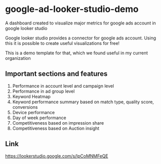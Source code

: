 # google-ad-looker-studio-demo
A dashboard created to visualize major metrics for google ads account in google looker studio

Google looker studio provides a connector for google ads account.
Using this it is possible to create useful visualizations for free!

This is a demo template for that, which we found useful in my current organization

Important sections and features
-------------------------------
1. Performance in account level and campaign level
2. Performance in ad group level
3. Keyword Heatmap
4. Keyword performance summary based on match type, quality score, conversions
5. Device performance
6. Day of week performance
7. Competitiveness based on impression share
8. Competitiveness based on Auction insight

Link
----
https://lookerstudio.google.com/s/lpCoMNMFeQE
